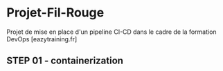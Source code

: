# Projet-Fil-Rouge
Projet de mise en place d'un pipeline CI-CD dans le cadre de la formation DevOps [eazytraining.fr]

STEP 01 - containerization
--------------------------

